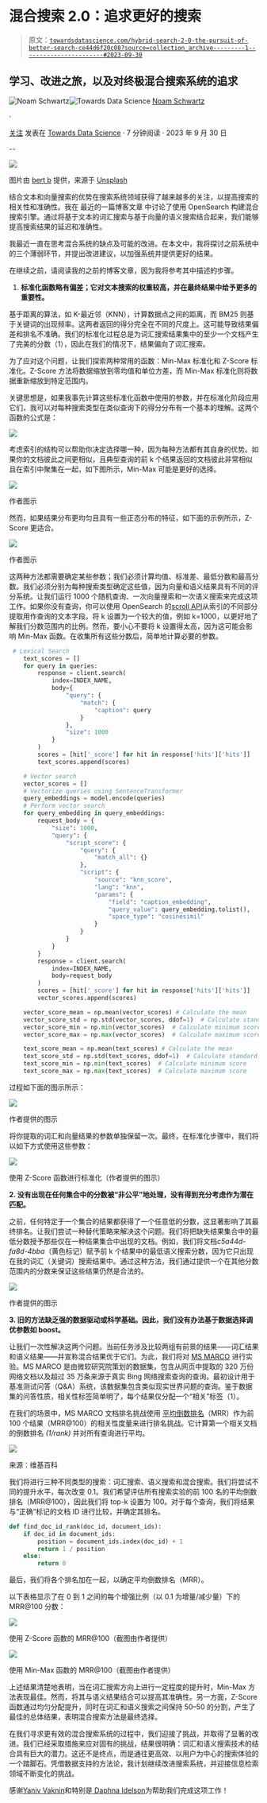 # 混合搜索 2.0：追求更好的搜索

> 原文：[`towardsdatascience.com/hybrid-search-2-0-the-pursuit-of-better-search-ce44d6f20c08?source=collection_archive---------1-----------------------#2023-09-30`](https://towardsdatascience.com/hybrid-search-2-0-the-pursuit-of-better-search-ce44d6f20c08?source=collection_archive---------1-----------------------#2023-09-30)

## 学习、改进之旅，以及对终极混合搜索系统的追求

[](https://medium.com/@noamschwartz1?source=post_page-----ce44d6f20c08--------------------------------)![Noam Schwartz](https://medium.com/@noamschwartz1?source=post_page-----ce44d6f20c08--------------------------------)[](https://towardsdatascience.com/?source=post_page-----ce44d6f20c08--------------------------------)![Towards Data Science](https://towardsdatascience.com/?source=post_page-----ce44d6f20c08--------------------------------) [Noam Schwartz](https://medium.com/@noamschwartz1?source=post_page-----ce44d6f20c08--------------------------------)

·

[关注](https://medium.com/m/signin?actionUrl=https%3A%2F%2Fmedium.com%2F_%2Fsubscribe%2Fuser%2F77ffd6350db9&operation=register&redirect=https%3A%2F%2Ftowardsdatascience.com%2Fhybrid-search-2-0-the-pursuit-of-better-search-ce44d6f20c08&user=Noam+Schwartz&userId=77ffd6350db9&source=post_page-77ffd6350db9----ce44d6f20c08---------------------post_header-----------) 发表在 [Towards Data Science](https://towardsdatascience.com/?source=post_page-----ce44d6f20c08--------------------------------) · 7 分钟阅读 · 2023 年 9 月 30 日 [](https://medium.com/m/signin?actionUrl=https%3A%2F%2Fmedium.com%2F_%2Fvote%2Ftowards-data-science%2Fce44d6f20c08&operation=register&redirect=https%3A%2F%2Ftowardsdatascience.com%2Fhybrid-search-2-0-the-pursuit-of-better-search-ce44d6f20c08&user=Noam+Schwartz&userId=77ffd6350db9&source=-----ce44d6f20c08---------------------clap_footer-----------)

--

[](https://medium.com/m/signin?actionUrl=https%3A%2F%2Fmedium.com%2F_%2Fbookmark%2Fp%2Fce44d6f20c08&operation=register&redirect=https%3A%2F%2Ftowardsdatascience.com%2Fhybrid-search-2-0-the-pursuit-of-better-search-ce44d6f20c08&source=-----ce44d6f20c08---------------------bookmark_footer-----------)![](img/717615f9c83f0f65f5f7ad7eb46d0770.png)

图片由 [bert b](https://unsplash.com/@bertsz?utm_source=medium&utm_medium=referral) 提供，来源于 [Unsplash](https://unsplash.com/?utm_source=medium&utm_medium=referral)

结合文本和向量搜索的优势在搜索系统领域获得了越来越多的关注，以提高搜索的相关性和准确性。我在 最近的一篇博客文章 中讨论了使用 OpenSearch 构建混合搜索引擎。通过将基于文本的词汇搜索与基于向量的语义搜索结合起来，我们能够提高搜索结果的延迟和准确性。

我最近一直在思考混合系统的缺点及可能的改进。在本文中，我将探讨之前系统中的三个薄弱环节，并提出改进建议，以加强系统并提供更好的结果。

在继续之前，请阅读我的之前的博客文章，因为我将参考其中描述的步骤。

1.  **标准化函数略有偏差；它对文本搜索的权重较高，并在最终结果中给予更多的重要性。**

基于距离的算法，如 K-最近邻（KNN），计算数据点之间的距离，而 BM25 则基于关键词的出现频率。这两者返回的得分完全在不同的尺度上。这可能导致结果偏差和排名不准确。我们的标准化过程总是为词汇搜索结果集中的至少一个文档产生了完美的分数（1），因此在我们的情况下，结果偏向了词汇搜索。

为了应对这个问题，让我们探索两种常用的函数：Min-Max 标准化和 Z-Score 标准化。Z-Score 方法将数据缩放到零均值和单位方差，而 Min-Max 标准化则将数据重新缩放到特定范围内。

关键思想是，如果我事先计算这些标准化函数中使用的参数，并在标准化阶段应用它们，我可以对每种搜索类型在类似查询下的得分分布有一个基本的理解。这两个函数的公式是：

![](img/f64fcfc9f52a09e8a0058ab1c13d5a3e.png)

考虑索引的结构可以帮助你决定选择哪一种，因为每种方法都有其自身的优势。如果你的文档彼此之间更相似，且典型查询的前 k 个结果返回的文档彼此非常相似且在索引中聚集在一起，如下图所示，Min-Max 可能是更好的选择。

![](img/ee9a48204865c0c9d2e8c34fe6f2d950.png)

作者图示

然而，如果结果分布更均匀且具有一些正态分布的特征，如下面的示例所示，Z-Score 更适合。

![](img/9cfce46b7bbcfbe25b75a7bada603465.png)

作者图示

这两种方法都需要确定某些参数；我们必须计算均值、标准差、最低分数和最高分数。我们必须分别为每种搜索类型确定这些值，因为向量和语义结果具有不同的评分系统。让我们运行 1000 个随机查询、一次向量搜索和一次语义搜索来完成这项工作。如果你没有查询，你可以使用 OpenSearch 的[scroll API](https://opensearch.org/docs/latest/api-reference/scroll/)从索引的不同部分提取用作查询的文本字段。将 k 设置为一个较大的值，例如 k=1000，以更好地了解我们分数范围内的比例。然而，要小心不要将 k 设置得太高，因为这可能会影响 Min-Max 函数。在收集所有这些分数后，简单地计算必要的参数。

```py
 # Lexical Search
    text_scores = []
    for query in queries:
        response = client.search(
            index=INDEX_NAME,
            body={
                "query": {
                    "match": {
                        "caption": query
                    }
                },
                "size": 1000
            }
        )
        scores = [hit['_score'] for hit in response['hits']['hits']]
        text_scores.append(scores)

    # Vector search
    vector_scores = []
    # Vectorize queries using SentenceTransformer
    query_embeddings = model.encode(queries)
    # Perform vector search
    for query_embedding in query_embeddings:
        request_body = {
            "size": 1000,
            "query": {
                "script_score": {
                    "query": {
                        "match_all": {}
                    },
                    "script": {
                        "source": "knn_score",
                        "lang": "knn",
                        "params": {
                            "field": "caption_embedding",
                            "query_value": query_embedding.tolist(),
                            "space_type": "cosinesimil"
                        }
                    }
                }
            }
        }
        response = client.search(
            index=INDEX_NAME,
            body=request_body
        )
        scores = [hit['_score'] for hit in response['hits']['hits']]
        vector_scores.append(scores)    

    vector_score_mean = np.mean(vector_scores) # Calculate the mean
    vector_score_std = np.std(vector_scores, ddof=1)  # Calculate standard deviation
    vector_score_min = np.min(vector_scores)  # Calculate minimum score
    vector_score_max = np.max(vector_scores)  # Calculate maximum score

    text_score_mean = np.mean(text_scores) # Calculate the mean
    text_score_std = np.std(text_scores, ddof=1)  # Calculate standard deviation
    text_score_min = np.min(text_scores)  # Calculate minimum score
    text_score_max = np.max(text_scores)  # Calculate maximum score
```

过程如下面的图示所示：

![](img/c82df63283940d632423cb8b97f15d7b.png)

作者提供的图示

将你提取的词汇和向量结果的参数单独保留一次。最终，在标准化步骤中，我们将以如下方式使用这些参数：

![](img/76bd47b321c5ed31082c8b92208696bc.png)

使用 Z-Score 函数进行标准化（作者提供的图示）

**2\. 没有出现在任何集合中的分数被“非公平”地处理，没有得到充分考虑作为潜在匹配。**

之前，任何特定于一个集合的结果都获得了一个任意低的分数，这显著影响了其最终排名。让我们尝试一种替代策略来解决这个问题。我们将把缺失结果集合中的最低分数授予那些仅在一种结果集合中出现的文档。例如，我们将文档*c5a44d-fa8d-4bba*（黄色标记）赋予前 k 个结果中的最低语义搜索分数，因为它只出现在我的词汇（关键词）搜索结果中。通过这种方法，我们通过提供一个在其他分数范围内的分数来保证这些结果仍然是合法的。

![](img/2c1ec6904da1eabe44612376cb244e3f.png)

作者提供的图示

**3\. 旧的方法缺乏强的数据驱动或科学基础。因此，我们没有办法基于数据选择调优参数如 boost。**

让我们一次性解决这两个问题。当前任务涉及比较两组有前景的结果——词汇结果和语义结果——并宣称混合结果优于它们。为此，我们将对 [MS MARCO](https://microsoft.github.io/msmarco/) 进行实验。MS MARCO 是由微软研究院策划的数据集，包含从网页中提取的 320 万份网络文档以及超过 35 万条来源于真实 Bing 网络搜索查询的查询。最初设计用于基准测试问答（Q&A）系统，该数据集包含类似现实世界问题的查询。鉴于数据集的问答性质，相关性标签简单明了，每个结果仅分配一个“相关”标签（1）。

在我们的场景中，MS MARCO 文档排名挑战使用 [平均倒数排名](https://en.wikipedia.org/wiki/Mean_reciprocal_rank)（MRR）作为前 100 个结果（MRR@100）的相关性度量来进行排名挑战。它计算第一个相关文档的倒数排名 *(1/rank)* 并对所有查询进行平均。

![](img/99309604d32e5228acd8aedd7082cd9a.png)

来源：维基百科

我们将进行三种不同类型的搜索：词汇搜索、语义搜索和混合搜索。我们将尝试不同的提升水平，每次改变 0.1。我们希望评估所有搜索实验的前 100 名的平均倒数排名（MRR@100），因此我们将 top-k 设置为 100。对于每个查询，我们将结果与“正确”标记的文档 ID 进行比较，并确定其排名。

```py
def find_doc_id_rank(doc_id, document_ids):
    if doc_id in document_ids:
        position = document_ids.index(doc_id) + 1
        return 1 / position
    else:
        return 0
```

最后，我们将各个排名加在一起，以确定平均倒数排名（MRR）。

以下表格显示了在 0 到 1 之间的每个增强比例（以 0.1 为增量/减少量）下的 MRR@100 分数：

![](img/efcdad8c89784672e89824c2e7d84530.png)

使用 Z-Score 函数的 MRR@100（截图由作者提供）

![](img/bf1864379376ea7ace9ede982661d7cf.png)

使用 Min-Max 函数的 MRR@100（截图由作者提供）

上述结果清楚地表明，当在词汇搜索方向上进行一定程度的提升时，Min-Max 方法表现最佳。然而，将其与语义结果结合可以提高其准确性。另一方面，Z-Score 函数通过均匀分配提升，同时在词汇和语义搜索之间保持 50–50 的分割，产生了最佳的总体结果，表明混合搜索方法是最终选择。

在我们寻求更有效的混合搜索系统的过程中，我们迎接了挑战，并取得了显著的改进。我们已经采取措施来应对固有的挑战，结果很明确：词汇和语义搜索技术的结合具有巨大的潜力。这还不是终点，而是通往更高效、以用户为中心的搜索体验的一个踏脚石。凭借数据支持的方法论，我计划继续改进搜索系统，并迎接信息检索领域不断变化的挑战。

感谢[Yaniv Vaknin](https://medium.com/@yaniv.vaknin)和特别是[ Daphna Idelson](https://www.linkedin.com/in/daphnaidelson/)为帮助我们完成这项工作！
